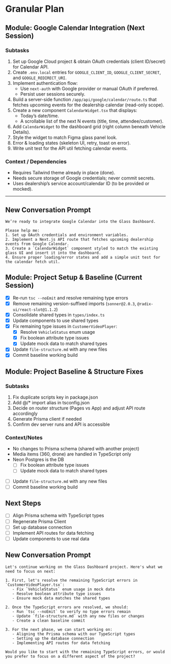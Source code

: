 # Granular Plan

## Module: Google Calendar Integration (Next Session)

### Subtasks
1. Set up Google Cloud project & obtain OAuth credentials (client ID/secret) for Calendar API.
2. Create `.env.local` entries for `GOOGLE_CLIENT_ID`, `GOOGLE_CLIENT_SECRET`, and `GOOGLE_REDIRECT_URI`.
3. Implement authentication flow:
   - Use `next-auth` with Google provider or manual OAuth if preferred.
   - Persist user sessions securely.
4. Build a server-side function `/app/api/google/calendar/route.ts` that fetches upcoming events for the dealership calendar (read-only scope).
5. Create a new component `CalendarWidget.tsx` that displays:
   - Today’s date/time.
   - A scrollable list of the next N events (title, time, attendee/customer).
6. Add `CalendarWidget` to the dashboard grid (right column beneath Vehicle Details).
7. Style the widget to match Figma glass panel look.
8. Error & loading states (skeleton UI, retry, toast on error).
9. Write unit test for the API util fetching calendar events.

### Context / Dependencies
- Requires Tailwind theme already in place (done).
- Needs secure storage of Google credentials; never commit secrets.
- Uses dealership’s service account/calendar ID (to be provided or mocked).

---

## New Conversation Prompt
```
We’re ready to integrate Google Calendar into the Glass Dashboard.

Please help me:
1. Set up OAuth credentials and environment variables.
2. Implement a Next.js API route that fetches upcoming dealership events from Google Calendar.
3. Create a `CalendarWidget` component styled to match the existing glass UI and insert it into the dashboard.
4. Ensure proper loading/error states and add a simple unit test for the calendar fetch util.
```


## Module: Project Setup & Baseline (Current Session)
- [x] Re-run `tsc --noEmit` and resolve remaining type errors
- [x] Remove remaining version-suffixed imports (`sonner@2.0.3`, `@radix-ui/react-slot@1.1.2`)
- [x] Consolidate shared types in `types/index.ts`
- [x] Update components to use shared types
- [x] Fix remaining type issues in `CustomerVideoPlayer`:
  - [x] Resolve `VehicleStatus` enum usage
  - [x] Fix boolean attribute type issues
  - [x] Update mock data to match shared types
- [x] Update `file-structure.md` with any new files
- [x] Commit baseline working build

## Module: Project Baseline & Structure Fixes
### Subtasks
1. Fix duplicate scripts key in package.json
2. Add @/* import alias in tsconfig.json
3. Decide on router structure (Pages vs App) and adjust API route accordingly
4. Generate Prisma client if needed
5. Confirm dev server runs and API is accessible

### Context/Notes
- No changes to Prisma schema (shared with another project)
- Media items (360, drone) are handled in TypeScript only
- Neon Postgres is the DB
  - [ ] Fix boolean attribute type issues
  - [ ] Update mock data to match shared types
- [ ] Update `file-structure.md` with any new files
- [ ] Commit baseline working build

## Next Steps
- [ ] Align Prisma schema with TypeScript types
- [ ] Regenerate Prisma Client
- [ ] Set up database connection
- [ ] Implement API routes for data fetching
- [ ] Update components to use real data

## New Conversation Prompt
```
Let's continue working on the Glass Dashboard project. Here's what we need to focus on next:

1. First, let's resolve the remaining TypeScript errors in `CustomerVideoPlayer.tsx`:
   - Fix `VehicleStatus` enum usage in mock data
   - Resolve boolean attribute type issues
   - Ensure mock data matches the shared types

2. Once the TypeScript errors are resolved, we should:
   - Run `tsc --noEmit` to verify no type errors remain
   - Update `file-structure.md` with any new files or changes
   - Create a clean baseline commit

3. For the next phase, we can start working on:
   - Aligning the Prisma schema with our TypeScript types
   - Setting up the database connection
   - Implementing API routes for data fetching

Would you like to start with the remaining TypeScript errors, or would you prefer to focus on a different aspect of the project?
```
